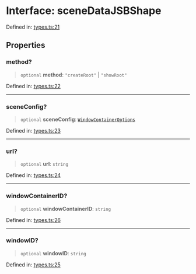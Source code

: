 # Interface: sceneDataJSBShape

Defined in: [types.ts:21](https://github.com/webspatial/webspatial-sdk/blob/4b99b8c118df67a102dd2d333c40fa2b5e426143/core/src/core/types.ts#L21)

## Properties

### method?

> `optional` **method**: `"createRoot"` \| `"showRoot"`

Defined in: [types.ts:22](https://github.com/webspatial/webspatial-sdk/blob/4b99b8c118df67a102dd2d333c40fa2b5e426143/core/src/core/types.ts#L22)

***

### sceneConfig?

> `optional` **sceneConfig**: [`WindowContainerOptions`](WindowContainerOptions.md)

Defined in: [types.ts:23](https://github.com/webspatial/webspatial-sdk/blob/4b99b8c118df67a102dd2d333c40fa2b5e426143/core/src/core/types.ts#L23)

***

### url?

> `optional` **url**: `string`

Defined in: [types.ts:24](https://github.com/webspatial/webspatial-sdk/blob/4b99b8c118df67a102dd2d333c40fa2b5e426143/core/src/core/types.ts#L24)

***

### windowContainerID?

> `optional` **windowContainerID**: `string`

Defined in: [types.ts:26](https://github.com/webspatial/webspatial-sdk/blob/4b99b8c118df67a102dd2d333c40fa2b5e426143/core/src/core/types.ts#L26)

***

### windowID?

> `optional` **windowID**: `string`

Defined in: [types.ts:25](https://github.com/webspatial/webspatial-sdk/blob/4b99b8c118df67a102dd2d333c40fa2b5e426143/core/src/core/types.ts#L25)
